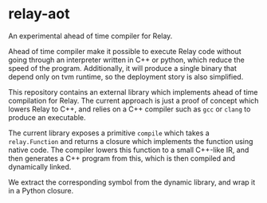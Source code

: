 # relay-aot

An experimental ahead of time compiler for Relay.

Ahead of time compiler make it possible to execute Relay code without going through an interpreter written in C++ or python,
which reduce the speed of the program. Additionally, it will produce a single binary that depend only on tvm runtime, so the deployment story is also simplified.

This repository contains an external library which implements ahead of time compilation
for Relay. The current approach is just a proof of concept which lowers Relay to C++,
and relies on a C++ compiler such as `gcc` or `clang` to produce an executable. 

The current library exposes a primitive `compile` which takes a `relay.Function`
and returns a closure which implements the function using native code. The
compiler lowers this function to a small C++-like IR, and then generates
a C++ program from this, which is then compiled and dynamically linked.

We extract the corresponding symbol from the dynamic library, and wrap
it in a Python closure. 
